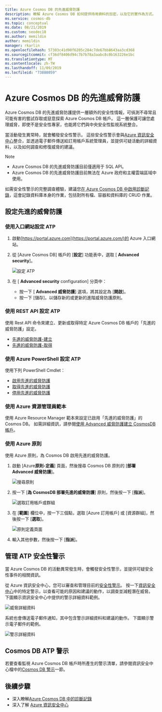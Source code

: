 ```yaml
---
title: Azure Cosmos DB 的先進威脅防護
description: 瞭解 Azure Cosmos DB 如何提供待用資料的加密，以及它的實作為方式。
ms.service: cosmos-db
ms.topic: conceptual
ms.date: 08/21/2019
ms.custom: seodec18
ms.author: memildin
author: memildin
manager: rkarlin
ms.openlocfilehash: 57303c41d90f6205c284c7de67bb8643aa3cd368
ms.sourcegitcommit: cf36df8406d94c7b7b78a3aabc8c0b163226e1bc
ms.translationtype: MT
ms.contentlocale: zh-TW
ms.lasthandoff: 11/09/2019
ms.locfileid: "73888059"
---
```

# <a name="advanced-threat-protection-for-azure-cosmos-db"></a>Azure Cosmos DB 的先進威脅防護

Azure Cosmos DB 的先進威脅防護提供一層額外的安全性情報，可偵測不尋常且可能有害的嘗試存取或惡意探索 Azure Cosmos DB 帳戶。 這一層保護可讓您處理威脅，即使不是安全性專家，也能將它們與中央安全性監視系統整合。

當活動發生異常時，就會觸發安全性警示。 這些安全性警示會與[Azure 資訊安全中心](https://azure.microsoft.com/services/security-center/)整合，並透過電子郵件傳送給訂用帳戶系統管理員，並提供可疑活動的詳細資料，以及如何調查和修復威脅的建議。

> [!NOTE]
>
> * Azure Cosmos DB 的先進威脅防護目前僅適用于 SQL API。
> * Azure Cosmos DB 的先進威脅防護目前無法在 Azure 政府和主權雲端區域中使用。

如需安全性警示的完整調查體驗，建議您[在 Azure Cosmos DB 中啟用診斷記錄](https://docs.microsoft.com/azure/cosmos-db/logging)，這會記錄資料庫本身的作業，包括對所有檔、容器和資料庫的 CRUD 作業。

## <a name="set-up-advanced-threat-protection"></a>設定先進的威脅防護

### <a name="set-up-atp-using-the-portal"></a>使用入口網站設定 ATP

1. 啟動[https://portal.azure.com](https://portal.azure.com/)的 Azure 入口網站。

2. 從 [Azure Cosmos DB] 帳戶的 [**設定**] 功能表中，選取 [ **Advanced security**]。

    ![設定 ATP](./media/cosmos-db-advanced-threat-protection/cosmos-db-atp.png)

3. 在 [ **Advanced security** configuration] 分頁中：

    * 按一下 [ **Advanced 威脅防護**] 選項，將其設定為 [**開啟**]。
    * 按一下 [儲存]，以儲存新的或更新的進階威脅防護原則。   

### <a name="set-up-atp-using-rest-api"></a>使用 REST API 設定 ATP

使用 Rest API 命令來建立、更新或取得特定 Azure Cosmos DB 帳戶的「先進的威脅防護」設定。

* [先進的威脅防護-建立](https://go.microsoft.com/fwlink/?linkid=2099745)
* [先進的威脅防護-取得](https://go.microsoft.com/fwlink/?linkid=2099643)

### <a name="set-up-atp-using-azure-powershell"></a>使用 Azure PowerShell 設定 ATP

使用下列 PowerShell Cmdlet：

* [啟用先進的威脅防護](https://go.microsoft.com/fwlink/?linkid=2099607&clcid=0x409)
* [取得先進的威脅防護](https://go.microsoft.com/fwlink/?linkid=2099608&clcid=0x409)
* [停用先進的威脅防護](https://go.microsoft.com/fwlink/?linkid=2099709&clcid=0x409)

### <a name="using-azure-resource-manager-templates"></a>使用 Azure 資源管理員範本

使用 Azure Resource Manager 範本來設定已啟用「先進的威脅防護」的 Cosmos DB。
如需詳細資訊，請參閱[使用 Advanced 威脅防護建立 CosmosDB 帳戶](https://azure.microsoft.com/resources/templates/201-cosmosdb-advanced-threat-protection-create-account/)。

### <a name="using-azure-policy"></a>使用 Azure 原則

使用 Azure 原則，為 Cosmos DB 啟用先進的威脅防護。

1. 啟動 [Azure**原則-定義**] 頁面，然後搜尋 Cosmos DB 原則的 [**部署 Advanced 威脅防護**]。

    ![搜尋原則](./media/cosmos-db-advanced-threat-protection/cosmos-db.png) 

1. 按一下 [**為 CosmosDB 部署先進的威脅防護**] 原則，然後按一下 [**指派**]。

    ![選取訂用帳戶或群組](./media/cosmos-db-advanced-threat-protection/cosmos-db-atp-policy.png)


1. 在 [**範圍**] 欄位中，按一下三個點，選取 [Azure 訂用帳戶] 或 [資源群組]，然後按一下 [**選取**]。

    ![原則定義頁面](./media/cosmos-db-advanced-threat-protection/cosmos-db-atp-details.png)


1. 輸入其他參數，然後按一下 [**指派**]。

## <a name="manage-atp-security-alerts"></a>管理 ATP 安全性警示

當 Azure Cosmos DB 的活動異常發生時，會觸發安全性警示，並提供可疑安全性事件的相關資訊。 

 從 Azure 資訊安全中心，您可以審查和管理目前的[安全性警示](../security-center/security-center-alerts-overview.md)。  按一下[資訊安全中心](https://ms.portal.azure.com/#blade/Microsoft_Azure_Security/SecurityMenuBlade/0)中的特定警示，以查看可能的原因和建議的動作，以調查並減輕潛在威脅。 下圖顯示資訊安全中心中提供的警示詳細資料範例。

 ![威脅詳細資料](./media/cosmos-db-advanced-threat-protection/cosmos-db-alert-details.png)

系統也會傳送電子郵件通知，其中包含警示詳細資料和建議的動作。 下圖顯示警示電子郵件的範例。

 ![警示詳細資料](./media/cosmos-db-advanced-threat-protection/cosmos-db-alert.png)

## <a name="cosmos-db-atp-alerts"></a>Cosmos DB ATP 警示

 若要查看監視 Azure Cosmos DB 帳戶時所產生的警示清單，請參閱資訊安全中心檔中的[Cosmos DB 警示](../security-center/security-center-alerts-data-services.md#cosmos-db)一節。

## <a name="next-steps"></a>後續步驟

* 深入瞭解[Azure Cosmos DB 中的診斷記錄](https://docs.microsoft.com/azure/cosmos-db/logging#turn-on-logging-in-the-azure-portal)
* 深入了解 [Azure 資訊安全中心](https://docs.microsoft.com/azure/security-center/security-center-intro)
